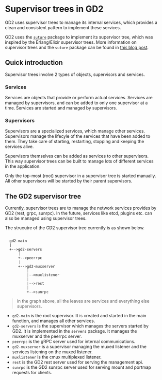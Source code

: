 # Supervisor trees in GD2

GD2 uses supervisor trees to manage its internal services, which provides a clean and consistent pattern to implement these services.

GD2 uses the [`suture`][1] package to implement its supervisor tree, which was inspired by the Erlang/Elixir supervisor trees. More information on supervisor trees and the `suture` package can be found in [this blog post][2].

## Quick introduction

Supervisor trees involve 2 types of objects, supervisors and services.

### Services

Services are objects that provide or perform actual services. Services are managed by supervisors, and can be added to only one supervisor at a time. Services are started and managed by supervisors.

### Supervisors

Supervisors are a specialized services, which manage other services. Supervisors manage the lifecyle of the services that have been added to them. They take care of starting, restarting, stopping and keeping the services alive.

Supervisors themselves can be added as services to other supervisors. This way supervisor trees can be built to manage lots of different services in the application.

Only the top-most (root) supervisor in a supervisor tree is started manually. All other supervisors will be started by their parent supervisors.


## The GD2 supervisor tree

Currently, supervisor trees are to manage the network services provides by GD2 (rest, grpc, sunrpc). In the future, services like etcd, plugins etc. can also be managed using supervisor trees.

The strucutre of the GD2 supervisor tree currently is as shown below.

```

  gd2-main
  |
  +-->gd2-servers
      |
      +-->peerrpc
      |
      +-->gd2-muxserver
          |
          |-->muxlistener
          |
          |-->rest
          |
          +-->sunrpc

```
> in the graph above, all the leaves are services and everything else supervisors.

- `gd2-main` is the root supervisor. It is created and started in the main function, and manages all other services.
- `gd2-servers` is the supervisor which manages the servers started by GD2. It is implemented in the `servers` package. It manages the muxserver and the peerrpc server.
- `peerrpc` is the gRPC server used for internal communications.
- `gd2-muxserver` is a supervisor managing the muxed listener and the services listening on the muxed listener.
- `muxlistener` is the cmux multiplexed listener.
- `rest` is the GD2 rest server used for serving the management api.
- `sunrpc` is the GD2 sunrpc server used for serving mount and portmap requests for clients.

[1]: https://github.com/thejerf/suture
[2]: http://www.jerf.org/iri/post/2930
